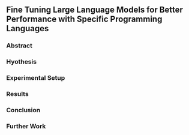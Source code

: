 ## Fine Tuning Large Language Models for Better Performance with Specific Programming Languages

### Abstract
### Hyothesis
### Experimental Setup
### Results
### Conclusion
### Further Work
